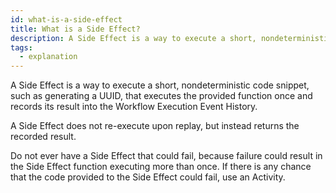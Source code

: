 ```yaml
---
id: what-is-a-side-effect
title: What is a Side Effect?
description: A Side Effect is a way to execute a short, nondeterministic code snippet, such as generating a UUID, that executes the provided function once and records its result into the Workflow Execution Event History.
tags:
  - explanation
---
```


A Side Effect is a way to execute a short, nondeterministic code snippet, such as generating a UUID, that executes the provided function once and records its result into the Workflow Execution Event History.

A Side Effect does not re-execute upon replay, but instead returns the recorded result.

Do not ever have a Side Effect that could fail, because failure could result in the Side Effect function executing more than once.
If there is any chance that the code provided to the Side Effect could fail, use an Activity.
